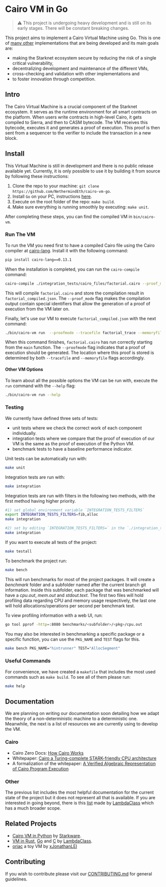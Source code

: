 # Cairo VM in Go

> ⚠️  This project is undergoing heavy development and is still on its early stages. There will be constant breaking changes.

This project aims to implement a Cairo Virtual Machine using Go. This is one of [many other](#related-projects) implementations that are being developed and its main goals are:

* making the Starknet ecosystem secure by reducing the risk of a single critical vulnerability,
* decentralizing development and maintenance of the different VMs,
* cross-checking and validation with other implementations and
* to foster innovation through competition.

## Intro

The Cairo Virtual Machine is a crucial component of the Starknet ecosystem. It serves as the runtime environment for all smart contracts on the platform. 
When users write contracts in high-level Cairo, it gets compiled to Sierra, and then to CASM bytecode. The VM receives this bytecode, executes it and generates a proof of execution. This proof is then sent from a sequencer to the verifier to include the transaction in a new block.

## Install

This Virtual Machine is still in development and there is no public release available yet.
Currently, it is only possible to use it by building it from source by following these instructions:

1. Clone the repo to your machine: `git clone https://github.com/NethermindEth/cairo-vm-go`.
2. Install `Go` on your PC, instructions [here](https://go.dev/dl/).
3. Execute on the root folder of the repo: `make build`.
4. Make sure everything is running smoothly by executing: `make unit`.

After completing these steps, you can find the compiled VM in `bin/cairo-vm`.

### Run The VM

To run the VM you need first to have a compiled Cairo file using the Cairo compiler at [cairo-lang](https://github.com/starkware-libs/cairo-lang).
Install it with the following command:

```bash
pip install cairo-lang==0.13.1
```

When the installation is completed, you can run the `cairo-compile` command:

```bash
cairo-compile ./integration_tests/cairo_files/factorial.cairo --proof_mode --output ./factorial_compiled.json
```

This will compile `factorial.cairo` and store the compilation result in `factorial_compiled.json`. The `--proof_mode` flag makes the compilation output contain special identifiers that allow the generation of a proof of execution from the VM later on. 

Finally, let's use our VM to execute `factorial_compiled.json` with the next command:

```bash
./bin/cairo-vm run  --proofmode --tracefile factorial_trace --memoryfile factorial_memory factorial_compiled.json
```

When this command finishes, `factorial.cairo` has run correctly starting from the `main` function. The `--proofmode` flag indicates that a proof of execution should be generated. The location where this proof is stored is determined by both `--tracefile` and `--memoryfile` flags accordingly.

#### Other VM Options

To learn about all the possible options the VM can be run with, execute the `run` command with the `--help` flag:

```bash
./bin/cairo-vm run --help
```

### Testing

We currently have defined three sets of tests:

* unit tests where we check the correct work of each component individually.
* integration tests where we compare that the proof of execution of our VM is the same as the proof of execution of the Python VM.
* benchmark tests to have a baseline performance indicator.

Unit tests can be automatically run with:

```bash
make unit
```

Integration tests are run with:

```bash
make integration
```

Integration tests are run with filters in the following two methods, with the first method having higher priority.

```bash
#1) set global environment variable `INTEGRATION_TESTS_FILTERS`
export INTEGRATION_TESTS_FILTERS=fib,alloc
make integration

#2) set by editing `INTEGRATION_TESTS_FILTERS=` in the `./integration_tests/.env` file
make integration
```

If you want to execute all tests of the project:

```bash
make testall
```

To benchmark the project run:

```bash
make bench
```

This will run benchmarks for most of the project packages. It will create a _benchmark_ folder and a subfolder named after the current branch git information. Inside this subfolder, each package that was benchmarked will have a _cpu.out_, _mem.out_ and _stdout.text_. The first two files will hold profiling data regarding CPU and memory usage respectively, the last one will hold allocations/operations per second per benchmark test.

To view profiling information with a web UI, run:

```bash
go tool pprof -http=:8080 benchmarks/<subfolder>/<pkg>/cpu.out
```

You may also be interested in benchmarking a specific package or a specific function, you can use the `PKG_NAME` and `TEST` flags for this.

```bash
make bench PKG_NAME="hintrunner" TEST="AllocSegment"
```

### Useful Commands

For convenience, we have created a `makefile` that includes the most used commands such as `make build`. To see all of them please run:
```bash
make help
```

## Documentation

We are planning on writing our documentation soon detailing how we adapt the theory of a non-deterministic machine to a deterministic one. Meanwhile, the next is a list of resources we are currently using to develop the VM.

### Cairo

* Cairo Zero Docs: [How Cairo Works](https://docs.cairo-lang.org/0.12.0/how_cairo_works/index.html)
* Whitepaper: [Cairo a Turing-complete STARK-friendly CPU architecture](https://eprint.iacr.org/2021/1063.pdf)
* A formalization of the whitepaper: [A Verified Algebraic Representation of Cairo Program Execution](https://arxiv.org/pdf/2109.14534.pdf)

### Other

The previous list includes the most helpful documentation for the current state of the project but it does not represent all that is available. If you are interested in going beyond, there is this [list](https://github.com/lambdaclass/cairo-vm#-documentation) made by [LambdaClass](https://github.com/lambdaclass) which has a much broader scope.

## Related Projects

* [Cairo VM in Python](https://github.com/starkware-libs/cairo-lang) by [Starkware](https://github.com/starkware-libs).
* [VM in Rust](https://github.com/lambdaclass/cairo-vm), [Go](https://github.com/lambdaclass/cairo-vm.go) and [C](https://github.com/lambdaclass/cairo-vm.c) by [LambdaClass](https://github.com/lambdaclass).
* [oriac](https://github.com/xJonathanLEI/oriac/) a toy VM by [xJonathanLEI](https://github.com/xJonathanLEI)

## Contributing

If you wish to contribute please visit our [CONTRIBUTING.md](./CONTRIBUTING.md) for general guidelines.
